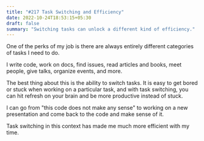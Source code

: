 ```yaml
---
title: "#217 Task Switching and Efficiency"
date: 2022-10-24T18:53:15+05:30
draft: false
summary: "Switching tasks can unlock a different kind of efficiency."
---
```


One of the perks of my job is there are always entirely different categories of tasks I need to do.

I write code, work on docs, find issues, read articles and books, meet people, give talks, organize events, and more.

The best thing about this is the ability to switch tasks. It is easy to get bored or stuck when working on a particular task, and with task switching, you can hit refresh on your brain and be more productive instead of stuck.

I can go from "this code does not make any sense" to working on a new presentation and come back to the code and make sense of it.

Task switching in this context has made me much more efficient with my time.
